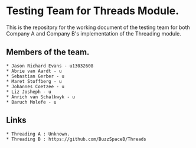 # Testing Team for Threads Module.
This is the repository for the working document of the testing team for both Company A and Company B's implementation of the Threading module.

## Members of the team.

```
* Jason Richard Evans - u13032608
* Abrie van Aardt - u
* Sebastian Gerber - u
* Maret Stoffberg - u
* Johannes Coetzee - u
* Liz Josheph - u
* Anrich van Schalkwyk - u
* Baruch Molefe - u
```

## Links

```
* Threading A : Unknown.
* Threading B : https://github.com/BuzzSpaceB/Threads
```